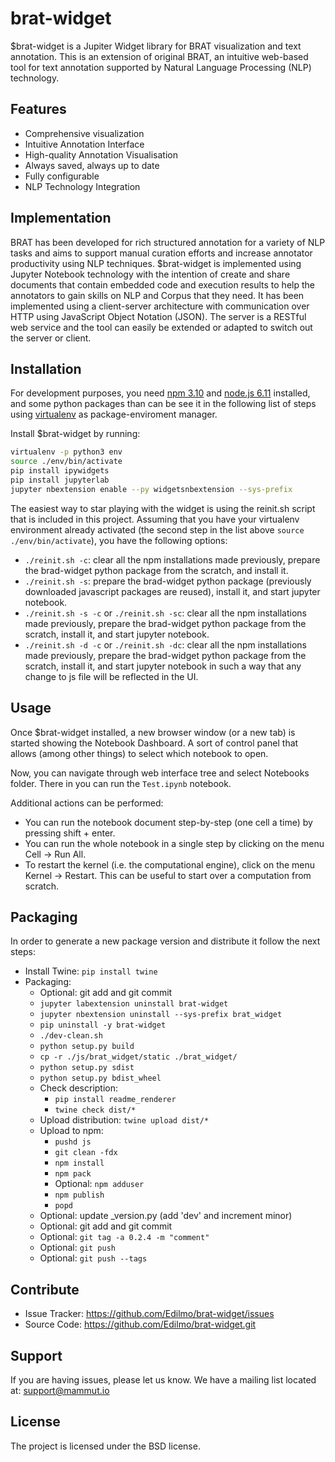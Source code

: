 # brat-widget

$brat-widget is a Jupiter Widget library for BRAT visualization and text annotation. This is an extension of original BRAT, 
an intuitive web-based tool for text annotation supported by Natural Language Processing (NLP) technology. 

## Features

- Comprehensive visualization
- Intuitive Annotation Interface
- High-quality Annotation Visualisation
- Always saved, always up to date
- Fully configurable
- NLP Technology Integration

## Implementation

BRAT has been developed for rich structured annotation for a variety of NLP tasks and aims to support manual curation 
efforts and increase annotator productivity using NLP techniques. 
$brat-widget is implemented using Jupyter Notebook technology with the intention of create and share documents that 
contain embedded code and execution results to help the annotators to gain skills on NLP and Corpus that they need. It has 
been implemented using a client-server architecture with communication over HTTP using JavaScript Object Notation (JSON). 
The server is a RESTful web service and the tool can easily be extended or adapted to switch out the server or client.

## Installation

For development purposes, you need [npm 3.10](https://www.npmjs.com/get-npm) and [node.js 6.11](https://nodejs.org/es/) installed,
and some python packages than can be see it in the following list of steps using
[virtualenv](https://virtualenv.pypa.io/en/latest/installation/) as package-enviroment manager.

Install $brat-widget by running:

```bash
virtualenv -p python3 env
source ./env/bin/activate
pip install ipywidgets
pip install jupyterlab
jupyter nbextension enable --py widgetsnbextension --sys-prefix
```

The easiest way to star playing with the widget is using the reinit.sh script that is
included in this project. Assuming that you have your virtualenv environment already activated
(the second step in the list above `source ./env/bin/activate`), you have the following
options:

- `./reinit.sh -c`: clear all the npm installations made previously, prepare the
brad-widget python package from the scratch, and install it.
- `./reinit.sh -s`: prepare the brad-widget python package (previously downloaded
javascript packages are reused), install it, and start jupyter notebook.
- `./reinit.sh -s -c` or `./reinit.sh -sc`: clear all the npm installations made previously,
prepare the brad-widget python package from the scratch, install it, and start jupyter notebook.
- `./reinit.sh -d -c` or `./reinit.sh -dc`: clear all the npm installations made previously,
prepare the brad-widget python package from the scratch, install it, and start jupyter notebook in such a way
that any change to js file will be reflected in the UI.

## Usage

Once $brat-widget installed, a new browser window (or a new tab) is started showing the 
Notebook Dashboard.  A sort of control panel that allows (among other things) to select 
which notebook to open.

Now, you can navigate through web interface tree and select Notebooks folder. 
There in you can run the `Test.ipynb` notebook.

Additional actions can be performed:

- You can run the notebook document step-by-step (one cell a time) by pressing shift + enter.
- You can run the whole notebook in a single step by clicking on the menu Cell -> Run All.
- To restart the kernel (i.e. the computational engine), click on the menu Kernel -> Restart.
This can be useful to start over a computation from scratch.

## Packaging

In order to generate a new package version and distribute it follow the next steps:

- Install Twine: `pip install twine`
- Packaging:
    * Optional: git add and git commit
    * `jupyter labextension uninstall brat-widget`
    * `jupyter nbextension uninstall --sys-prefix brat_widget`
    * `pip uninstall -y brat-widget`
    * `./dev-clean.sh`
    * `python setup.py build`
    * `cp -r ./js/brat_widget/static ./brat_widget/`
    * `python setup.py sdist`
    * `python setup.py bdist_wheel`
    * Check description: 
        - `pip install readme_renderer`
        - `twine check dist/*`
    * Upload distribution: `twine upload dist/*`
    * Upload to npm:
        - `pushd js`
        - `git clean -fdx`
        - `npm install`
        - `npm pack`
        - Optional: `npm adduser`
        - `npm publish`
        - `popd`
    * Optional: update _version.py (add 'dev' and increment minor)
    * Optional: git add and git commit
    * Optional: `git tag -a 0.2.4 -m "comment"`
    * Optional: `git push`
    * Optional: `git push --tags`

## Contribute

- Issue Tracker: https://github.com/Edilmo/brat-widget/issues
- Source Code: https://github.com/Edilmo/brat-widget.git

## Support

If you are having issues, please let us know.
We have a mailing list located at: [support@mammut.io](mailto:support@mammut.io)

## License

The project is licensed under the BSD license.

